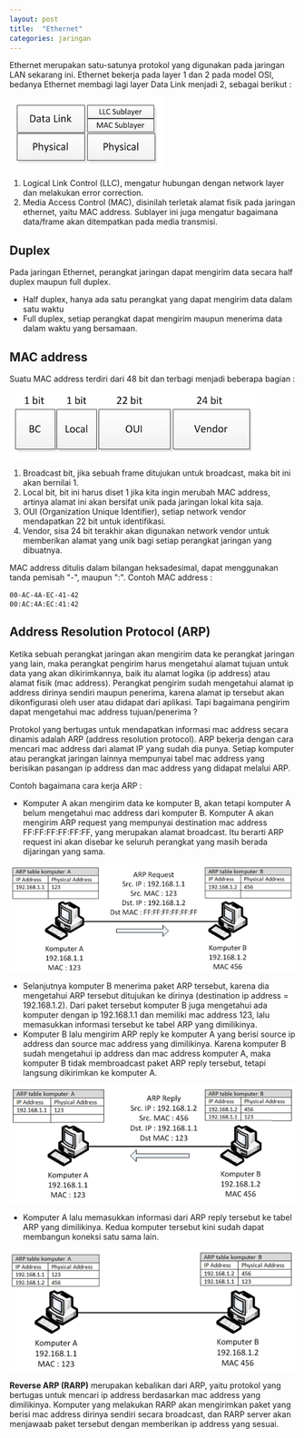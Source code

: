 ```yaml
---
layout: post
title:  "Ethernet"
categories: jaringan
---
```


Ethernet merupakan satu-satunya protokol yang digunakan pada jaringan LAN sekarang ini. Ethernet bekerja pada layer 1 dan 2 pada model OSI, bedanya Ethernet membagi lagi layer Data Link menjadi 2, sebagai berikut :

![Ethernet Layer](/assets/images/2019/07/ethernet-layer.png "Ethernet Layer")

1. Logical Link Control (LLC), mengatur hubungan dengan network layer dan melakukan error correction.
2. Media Access Control (MAC), disinilah terletak alamat fisik pada jaringan ethernet, yaitu MAC address. Sublayer ini juga mengatur bagaimana data/frame akan ditempatkan pada media transmisi.

## Duplex
Pada jaringan Ethernet, perangkat jaringan dapat mengirim data secara half duplex maupun full duplex.
- Half duplex, hanya ada satu perangkat yang dapat mengirim data dalam satu waktu
- Full duplex, setiap perangkat dapat mengirim maupun menerima data dalam waktu yang bersamaan.

## MAC address
Suatu MAC address terdiri dari 48 bit dan terbagi menjadi beberapa bagian :

![Mac Address frame](/assets/images/2019/07/mac-address-frame.png "Mac Address frame")

1. Broadcast bit, jika sebuah frame ditujukan untuk broadcast, maka bit ini akan bernilai 1.
2. Local bit, bit ini harus diset 1 jika kita ingin merubah MAC address, artinya alamat ini akan bersifat unik pada jaringan lokal kita saja.
3. OUI (Organization Unique Identifier), setiap network vendor mendapatkan 22 bit untuk identifikasi.
4. Vendor, sisa 24 bit terakhir akan digunakan network vendor untuk memberikan alamat yang unik bagi setiap perangkat jaringan yang dibuatnya.

MAC address ditulis dalam bilangan heksadesimal, dapat menggunakan tanda pemisah "-", maupun ":". Contoh MAC address :
```
00-AC-4A-EC-41-42
00:AC:4A:EC:41:42
```

## Address Resolution Protocol (ARP)
Ketika sebuah perangkat jaringan akan mengirim data ke perangkat jaringan yang lain, maka perangkat pengirim harus mengetahui alamat tujuan untuk data yang akan dikirimkannya, baik itu alamat logika (ip address) atau alamat fisik (mac address). Perangkat pengirim sudah mengetahui alamat ip address dirinya sendiri maupun penerima, karena alamat ip tersebut akan dikonfigurasi oleh user atau didapat dari aplikasi. Tapi bagaimana pengirim dapat mengetahui mac address tujuan/penerima ?

Protokol yang bertugas untuk mendapatkan informasi mac address secara dinamis adalah ARP (address resolution protocol). ARP bekerja dengan cara mencari mac address dari alamat IP yang sudah dia punya. Setiap komputer atau perangkat jaringan lainnya mempunyai tabel mac address yang berisikan pasangan ip address dan mac address yang didapat melalui ARP.

Contoh bagaimana cara kerja ARP :
- Komputer A akan mengirim data ke komputer B, akan tetapi komputer A belum mengetahui mac address dari komputer B. Komputer A akan mengirim ARP request yang mempunyai destination mac address FF:FF:FF:FF:FF:FF, yang merupakan alamat broadcast. Itu berarti ARP request ini akan disebar ke seluruh perangkat yang masih berada dijaringan yang sama.

![arp-process-1](/assets/images/2019/07/arp-process-1.png "arp-process-1")

- Selanjutnya komputer B menerima paket ARP tersebut, karena dia mengetahui ARP tersebut ditujukan ke dirinya (destination ip address = 192.168.1.2). Dari paket tersebut komputer B juga mengetahui ada komputer dengan ip 192.168.1.1 dan memiliki mac address 123, lalu memasukkan informasi tersebut ke tabel ARP yang dimilikinya.
- Komputer B lalu mengirim ARP reply ke komputer A yang berisi source ip address dan source mac address yang dimilikinya. Karena komputer B sudah mengetahui ip address dan mac address komputer A, maka komputer B tidak membroadcast paket ARP reply tersebut, tetapi langsung dikirimkan ke komputer A.

![arp-process-2](/assets/images/2019/07/arp-process-2.png "arp-process-2")

- Komputer A lalu memasukkan informasi dari ARP reply tersebut ke tabel ARP yang dimilikinya. Kedua komputer tersebut kini sudah dapat membangun koneksi satu sama lain.

![arp-process-3](/assets/images/2019/07/arp-process-3.png "arp-process-3")
      
**Reverse ARP (RARP)** merupakan kebalikan dari ARP, yaitu protokol yang bertugas untuk mencari ip address berdasarkan mac address yang dimilikinya. Komputer yang melakukan RARP akan mengirimkan paket yang berisi mac address dirinya sendiri secara broadcast, dan RARP server akan menjawaab paket tersebut dengan memberikan ip address yang sesuai.